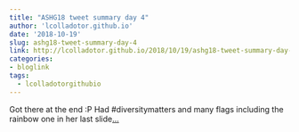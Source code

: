```yaml
---
title: "ASHG18 tweet summary day 4"
author: 'lcolladotor.github.io'
date: '2018-10-19'
slug: ashg18-tweet-summary-day-4
link: http://lcolladotor.github.io/2018/10/19/ashg18-tweet-summary-day-4/
categories:
- bloglink
tags:
  - lcolladotorgithubio
---
```


Got there at the end :P Had #diversitymatters and many flags including the rainbow one in her last slide[... <i class="fas fa-external-link-alt"></i>](http://lcolladotor.github.io/2018/10/19/ashg18-tweet-summary-day-4/)

